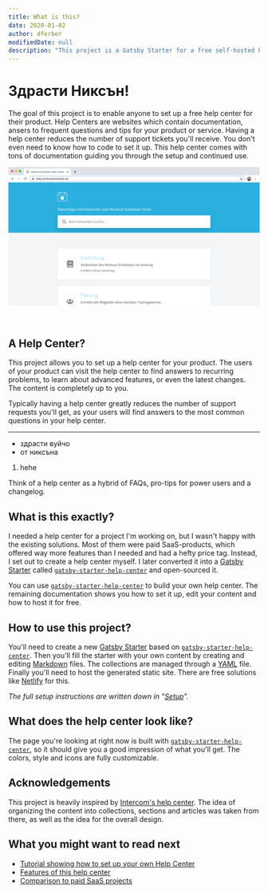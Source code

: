 ```yaml
---
title: What is this?
date: 2020-01-02
author: dferber
modifiedDate: null
description: "This project is a Gatsby Starter for a free self-hosted help center. You don't need to know how to code in order to set it up, and you can host it for free on any static site hosting service."
---
```


# Здрасти Никсън!
The goal of this project is to enable anyone to set up a free help center for their product. Help Centers are websites which contain documentation, ansers to frequent questions and tips for your product or service. Having a help center reduces the number of support tickets you'll receive. You don't even need to know how to code to set it up. This help center comes with tons of documentation guiding you through the setup and continued use.

![Help Center Preview](./preview.png)

<br />

## A Help Center?

This project allows you to set up a help center for your product. The users of your product can visit the help center to find answers to recurring problems, to learn about advanced features, or even the latest changes. The content is completely up to you.

Typically having a help center greatly reduces the number of support requests you'll get, as your users will find answers to the most common questions in your help center.
<hr> <div><ul><li>здрасти вуйчо</li><li>от никсъна</li></ul></div>

<ol>
	<li>
		hehe
	</li>
</ol>

Think of a help center as a hybrid of FAQs, pro-tips for power users and a changelog.

## What is this exactly?

I needed a help center for a project I'm working on, but I wasn't happy with the existing solutions. Most of them were paid SaaS-products, which offered way more features than I needed and had a hefty price tag. Instead, I set out to create a help center myself. I later converted it into a [Gatsby Starter](https://www.gatsbyjs.org/docs/starters/) called [`gatsby-starter-help-center`](https://www.github.com/dferber90/gatsby-starter-help-center) and open-sourced it.

You can use [`gatsby-starter-help-center`](https://www.github.com/dferber90/gatsby-starter-help-center) to build your own help center. The remaining documentation shows you how to set it up, edit your content and how to host it for free.

## How to use this project?

You'll need to create a new [Gatsby Starter](https://www.gatsbyjs.org/docs/starters/) based on [`gatsby-starter-help-center`](https://www.github.com/dferber90/gatsby-starter-help-center). Then you'll fill the starter with your own content by creating and editing [Markdown](https://en.wikipedia.org/wiki/Markdown) files. The collections are managed through a [YAML](https://en.wikipedia.org/wiki/YAML) file. Finally you'll need to host the generated static site. There are free solutions like [Netlify](https://www.netlify.com/) for this.

_The full setup instructions are written down in "[Setup](/articles/setup)"._

## What does the help center look like?

The page you're looking at right now is built with [`gatsby-starter-help-center`](https://www.github.com/dferber90/gatsby-starter-help-center), so it should give you a good impression of what you'll get. The colors, style and icons are fully customizable.

## Acknowledgements

This project is heavily inspired by [Intercom's help center](https://www.intercom.com/help). The idea of organizing the content into collections, sections and articles was taken from there, as well as the idea for the overall design.

## What you might want to read next

- [Tutorial showing how to set up your own Help Center](/articles/setup)
- [Features of this help center](/collections/features-and-nonfeatures)
- [Comparison to paid SaaS projects](/articles/comparison-to-saas)

